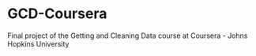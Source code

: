# GCD-Coursera
Final project of the Getting and Cleaning Data course at Coursera - Johns Hopkins University
